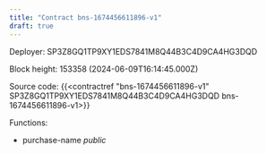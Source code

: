 ```yaml
---
title: "Contract bns-1674456611896-v1"
draft: true
---
```

Deployer: SP3Z8GQ1TP9XY1EDS7841M8Q44B3C4D9CA4HG3DQD


 



Block height: 153358 (2024-06-09T16:14:45.000Z)

Source code: {{<contractref "bns-1674456611896-v1" SP3Z8GQ1TP9XY1EDS7841M8Q44B3C4D9CA4HG3DQD bns-1674456611896-v1>}}

Functions:

* purchase-name _public_
